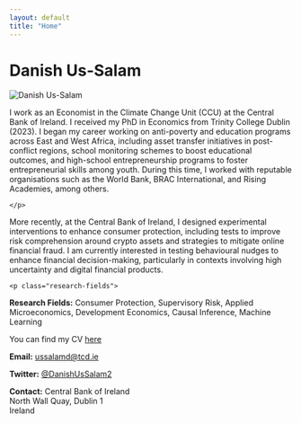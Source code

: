 ```yaml
---
layout: default
title: "Home"
---
```


<h1 class="page-name">Danish Us-Salam</h1>

<div class="about-hero">
  <div class="profile-pic">
    <img src="{{ '/assets/profile3.jpg' | relative_url }}" alt="Danish Us-Salam">
  </div>
  <div class="bio">
    <p>
I work as an Economist in the Climate Change Unit (CCU) at the Central Bank of Ireland. I received my PhD in Economics from Trinity College Dublin (2023). I began my career working on anti-poverty and education programs across East and West Africa, including asset transfer initiatives in post-conflict regions, school monitoring schemes to boost educational outcomes, and high-school entrepreneurship programs to foster entrepreneurial skills among youth. During this time, I worked with reputable organisations such as the World Bank, BRAC International, and Rising Academies, among others.
    
    </p>   
More recently, at the Central Bank of Ireland, I designed experimental interventions to enhance consumer protection, including tests to improve risk comprehension around crypto assets and strategies to mitigate online financial fraud. I am currently interested in testing behavioural nudges to enhance financial decision-making, particularly in contexts involving high uncertainty and digital financial products.
    

    <p class="research-fields">
  <strong>Research Fields:</strong> Consumer Protection, Supervisory Risk, Applied Microeconomics, Development Economics, Causal Inference, Machine Learning
</p>

<div class="bottom-contact">
  <p class="cv-center">You can find my CV <a href="{{ '/assets/Danish_CV.pdf' | relative_url }}">here</a></p>

  <p><strong>Email:</strong> <a href="mailto:ussalamd@tcd.ie">ussalamd@tcd.ie</a></p>
  <p><strong>Twitter:</strong> <a href="https://x.com/DanishUsSalam2">@DanishUsSalam2</a></p>

  <p><strong>Contact:</strong> Central Bank of Ireland<br>
     North Wall Quay, Dublin 1<br>
     Ireland
  </p>
</div>




